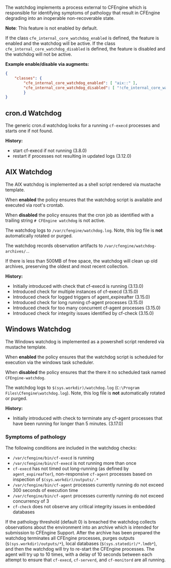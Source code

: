 The watchdog implements a process external to CFEngine which is responsible for identifying symptoms of pathology that result in CFEngine degrading into an inoperable non-recoverable state.

**Note**: This feature is not enabled by default.

If the class `cfe_internal_core_watchdog_enabled` is defined, the feature is
enabled and the watchdog will be active. If the class
`cfe_internal_core_watchdog_disabled` is defined, the feature is disabled and
the watchdog will not be active.

**Example enable/disable via augments:**

```json
{
    "classes": {
        "cfe_internal_core_watchdog_enabled": [ "aix::" ],
        "cfe_internal_core_watchdog_disabled": [ "!cfe_internal_core_watchdog_enabled::" ]
        }
}
```

## cron.d Watchdog

The generic cron.d watchdog looks for a running `cf-execd` processes and starts one if not found.

**History:**

- start cf-execd if not running (3.8.0)
- restart if processes not resulting in updated logs (3.12.0)

## AIX Watchdog

The AIX watchdog is implemented as a shell script rendered via mustache template.

When **enabled** the policy ensures that the watchdog script is available and executed via root's crontab.

When **disabled** the policy ensures that the cron job as identified with a trailing string `# CFEngine watchdog` is not active.

The watchdog logs to `/var/cfengine/watchdog.log`. Note, this log file is **not** automatically rotated or purged.

The watchdog records observation artifacts to `/var/cfengine/watchdog-archives/.`.

If there is less than 500MB of free space, the watchdog will clean up old archives, preserving the oldest and most recent collection.

**History:**

- Initially introduced with check that cf-execd is running (3.13.0)
- Introduced check for multiple instances of cf-execd (3.15.0)
- Introduced check for logged triggers of agent_expireafter (3.15.0)
- Introduced check for long running cf-agent processes (3.15.0)
- Introduced check for too many concurrent cf-agent processes (3.15.0)
- Introduced check for integrity issues identified by cf-check (3.15.0)

## Windows Watchdog

The Windows watchdog is implemented as a powershell script rendered via mustache template.

When **enabled** the policy ensures that the watchdog script is scheduled for execution via the windows task scheduler.

When **disabled** the policy ensures that the there it no scheduled task named `CFEngine-watchdog`.

The watchdog logs to `$(sys.workdir)/watchdog.log` (`C:\Program Files\Cfengine\watchdog.log`). Note, this log file is **not** automatically rotated or purged.

**History:**

- Initially introduced with check to terminate any cf-agent processes that have been running for longer than 5 minutes. (3.17.0)

### Symptoms of pathology

The following conditions are included in the watchdog checks:

- `/var/cfengine/bin/cf-execd` is running
- `/var/cfengine/bin/cf-execd` is not running more than once
- `cf-execd` has not timed out long-running (as defined by `agent_expireafter`), non-responsive `cf-agent` processes based on inspection of `$(sys.workdir)/outputs/.*`
- `/var/cfengine/bin/cf-agent` processes currently running do not exceed 300 seconds of execution time
- `/var/cfengine/bin/cf-agent` processes currently running do not exceed concurrency of 3
- `cf-check` does not observe any critical integrity issues in embedded databases

If the pathology threshold (default 0) is breached the watchdog collects observations about the environment into an archive which is intended for submission to CFEngine Support. After the archive has been prepared the watchdog terminates all CFEngine processes, purges outputs (`$(sys.workdir)/outputs/*`), local databases (`$(sys.statedir)/*.lmdb*`), and then the watchdog will try to re-start the CFEngine processes. The agent will try up to 10 times, with a delay of 10 seconds between each attempt to ensure that `cf-execd`, `cf-serverd`, and `cf-monitord` are all running.

